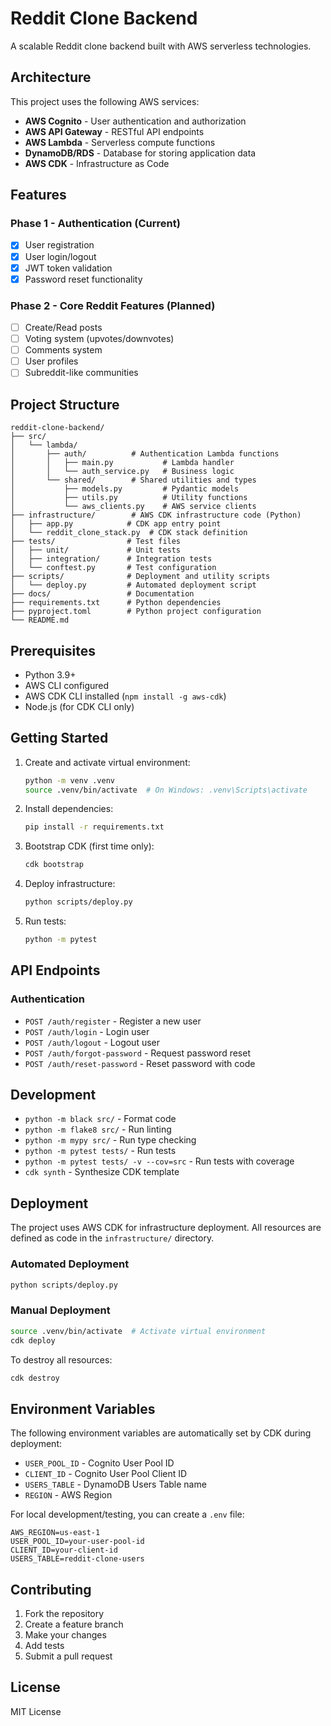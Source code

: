 # Reddit Clone Backend

A scalable Reddit clone backend built with AWS serverless technologies.

## Architecture

This project uses the following AWS services:

- **AWS Cognito** - User authentication and authorization
- **AWS API Gateway** - RESTful API endpoints
- **AWS Lambda** - Serverless compute functions
- **DynamoDB/RDS** - Database for storing application data
- **AWS CDK** - Infrastructure as Code

## Features

### Phase 1 - Authentication (Current)
- [x] User registration
- [x] User login/logout
- [x] JWT token validation
- [x] Password reset functionality

### Phase 2 - Core Reddit Features (Planned)
- [ ] Create/Read posts
- [ ] Voting system (upvotes/downvotes)
- [ ] Comments system
- [ ] User profiles
- [ ] Subreddit-like communities

## Project Structure

```
reddit-clone-backend/
├── src/
│   └── lambda/
│       ├── auth/          # Authentication Lambda functions
│       │   ├── main.py           # Lambda handler
│       │   └── auth_service.py   # Business logic
│       └── shared/        # Shared utilities and types
│           ├── models.py         # Pydantic models
│           ├── utils.py          # Utility functions
│           └── aws_clients.py    # AWS service clients
├── infrastructure/        # AWS CDK infrastructure code (Python)
│   ├── app.py            # CDK app entry point
│   └── reddit_clone_stack.py  # CDK stack definition
├── tests/                # Test files
│   ├── unit/             # Unit tests
│   ├── integration/      # Integration tests
│   └── conftest.py       # Test configuration
├── scripts/              # Deployment and utility scripts
│   └── deploy.py         # Automated deployment script
├── docs/                 # Documentation
├── requirements.txt      # Python dependencies
├── pyproject.toml        # Python project configuration
└── README.md
```

## Prerequisites

- Python 3.9+
- AWS CLI configured
- AWS CDK CLI installed (`npm install -g aws-cdk`)
- Node.js (for CDK CLI only)

## Getting Started

1. Create and activate virtual environment:
   ```bash
   python -m venv .venv
   source .venv/bin/activate  # On Windows: .venv\Scripts\activate
   ```

2. Install dependencies:
   ```bash
   pip install -r requirements.txt
   ```

3. Bootstrap CDK (first time only):
   ```bash
   cdk bootstrap
   ```

4. Deploy infrastructure:
   ```bash
   python scripts/deploy.py
   ```

5. Run tests:
   ```bash
   python -m pytest
   ```

## API Endpoints

### Authentication
- `POST /auth/register` - Register a new user
- `POST /auth/login` - Login user
- `POST /auth/logout` - Logout user
- `POST /auth/forgot-password` - Request password reset
- `POST /auth/reset-password` - Reset password with code

## Development

- `python -m black src/` - Format code
- `python -m flake8 src/` - Run linting
- `python -m mypy src/` - Run type checking
- `python -m pytest tests/` - Run tests
- `python -m pytest tests/ -v --cov=src` - Run tests with coverage
- `cdk synth` - Synthesize CDK template

## Deployment

The project uses AWS CDK for infrastructure deployment. All resources are defined as code in the `infrastructure/` directory.

### Automated Deployment
```bash
python scripts/deploy.py
```

### Manual Deployment
```bash
source .venv/bin/activate  # Activate virtual environment
cdk deploy
```

To destroy all resources:
```bash
cdk destroy
```

## Environment Variables

The following environment variables are automatically set by CDK during deployment:

- `USER_POOL_ID` - Cognito User Pool ID
- `CLIENT_ID` - Cognito User Pool Client ID  
- `USERS_TABLE` - DynamoDB Users Table name
- `REGION` - AWS Region

For local development/testing, you can create a `.env` file:

```env
AWS_REGION=us-east-1
USER_POOL_ID=your-user-pool-id
CLIENT_ID=your-client-id
USERS_TABLE=reddit-clone-users
```

## Contributing

1. Fork the repository
2. Create a feature branch
3. Make your changes
4. Add tests
5. Submit a pull request

## License

MIT License

